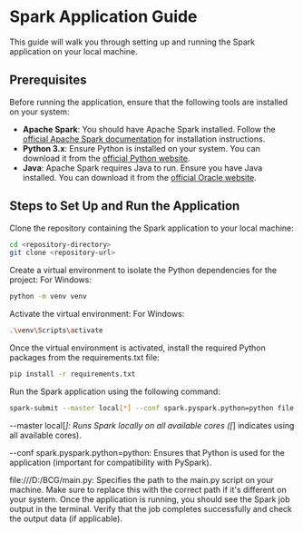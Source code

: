 # Spark Application Guide

This guide will walk you through setting up and running the Spark application on your local machine.

## Prerequisites

Before running the application, ensure that the following tools are installed on your system:

- **Apache Spark**: You should have Apache Spark installed. Follow the [official Apache Spark documentation](https://spark.apache.org/docs/latest/) for installation instructions.
- **Python 3.x**: Ensure Python is installed on your system. You can download it from the [official Python website](https://www.python.org/downloads/).
- **Java**: Apache Spark requires Java to run. Ensure you have Java installed. You can download it from the [official Oracle website](https://www.oracle.com/java/technologies/javase-jdk11-downloads.html).

## Steps to Set Up and Run the Application

Clone the repository containing the Spark application to your local machine:
```bash
cd <repository-directory>
git clone <repository-url>
```

Create a virtual environment to isolate the Python dependencies for the project: For Windows:
```bash
python -m venv venv
```

Activate the virtual environment: For Windows:
```bash
.\venv\Scripts\activate
```

Once the virtual environment is activated, install the required Python packages from the requirements.txt file:
```bash
pip install -r requirements.txt
```

Run the Spark application using the following command:
```bash
spark-submit --master local[*] --conf spark.pyspark.python=python file:///D:/BCG/main.py
```
--master local[*]: Runs Spark locally on all available cores ([*] indicates using all available cores).

--conf spark.pyspark.python=python: Ensures that Python is used for the application (important for compatibility with PySpark).

file:///D:/BCG/main.py: Specifies the path to the main.py script on your machine.
Make sure to replace this with the correct path if it's different on your system.
Once the application is running, you should see the Spark job output in the terminal. Verify that the job completes successfully and check the output data (if applicable).
